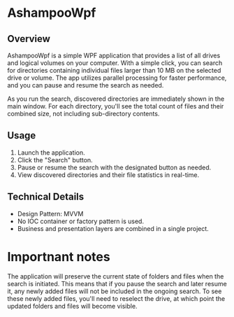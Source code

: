 # AshampooWpf

## Overview
AshampooWpf is a simple WPF application that provides a list of all drives and logical volumes on your computer. With a simple click, you can search for directories containing individual files larger than 10 MB on the selected drive or volume. The app utilizes parallel processing for faster performance, and you can pause and resume the search as needed.

As you run the search, discovered directories are immediately shown in the main window. For each directory, you'll see the total count of files and their combined size, not including sub-directory contents.

## Usage
1. Launch the application.
2. Click the "Search" button.
3. Pause or resume the search with the designated button as needed.
4. View discovered directories and their file statistics in real-time.

## Technical Details
* Design Pattern: MVVM
* No IOC container or factory pattern is used.
* Business and presentation layers are combined in a single project.

# Importnant notes
The application will preserve the current state of folders and files when the search is initiated. This means that if you pause the search and later resume it, any newly added files will not be included in the ongoing search. To see these newly added files, you'll need to reselect the drive, at which point the updated folders and files will become visible.

